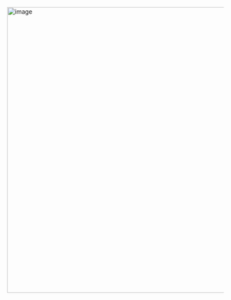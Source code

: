 
<img width="666" alt="image" src="https://github.com/erdemerbaba/Harvest-Damage-Detection-System-FlaskAngular/assets/57148700/5fc00b0c-a270-4b00-a64f-2d8c7584d2d7">
